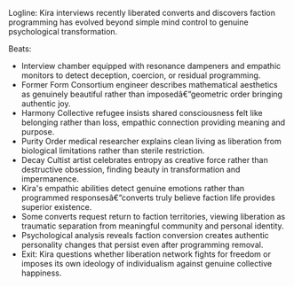 ﻿---
series: 2
novella: 3
file: S2N3_CH03
type: chapter
pov: Kira
setting: Faction convert interview chamber - psychological assessment
word_target_min: 1201
word_target_max: 2299
status: outline
---
Logline: Kira interviews recently liberated converts and discovers faction programming has evolved beyond simple mind control to genuine psychological transformation.

Beats:
- Interview chamber equipped with resonance dampeners and empathic monitors to detect deception, coercion, or residual programming.
- Former Form Consortium engineer describes mathematical aesthetics as genuinely beautiful rather than imposedâ€”geometric order bringing authentic joy.
- Harmony Collective refugee insists shared consciousness felt like belonging rather than loss, empathic connection providing meaning and purpose.
- Purity Order medical researcher explains clean living as liberation from biological limitations rather than sterile restriction.
- Decay Cultist artist celebrates entropy as creative force rather than destructive obsession, finding beauty in transformation and impermanence.
- Kira's empathic abilities detect genuine emotions rather than programmed responsesâ€”converts truly believe faction life provides superior existence.
- Some converts request return to faction territories, viewing liberation as traumatic separation from meaningful community and personal identity.
- Psychological analysis reveals faction conversion creates authentic personality changes that persist even after programming removal.
- Exit: Kira questions whether liberation network fights for freedom or imposes its own ideology of individualism against genuine collective happiness.